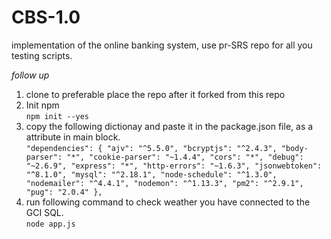 # CBS-1.0
implementation of the online banking system, use pr-SRS repo for all you testing scripts.

_follow up_
1. clone to preferable place the repo after it forked from this repo
2. Init npm \
`npm init --yes`
3. copy the following dictionay and paste it in the package.json file, as a attribute in main block. \
`"dependencies": {
    "ajv": "^5.5.0",
    "bcryptjs": "^2.4.3",
    "body-parser": "*",
    "cookie-parser": "~1.4.4",
    "cors": "*",
    "debug": "~2.6.9",
    "express": "*",
    "http-errors": "~1.6.3",
    "jsonwebtoken": "^8.1.0",
    "mysql": "^2.18.1",
    "node-schedule": "^1.3.0",
    "nodemailer": "^4.4.1",
    "nodemon": "^1.13.3",
    "pm2": "^2.9.1",
    "pug": "2.0.4"
  },`
  4. run following command to check weather you have connected to the GCI SQL. \
  `node app.js`
